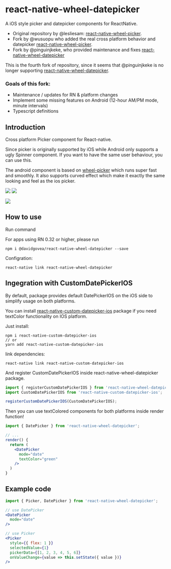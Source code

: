 # react-native-wheel-datepicker

A iOS style picker and datepicker components for ReactNative.

- Original repository by @lesliesam: [react-native-wheel-picker](https://github.com/lesliesam/react-native-wheel-picker).
- Fork by @wusuopu who added the real cross platform behavior and datepicker [react-native-wheel-picker](https://github.com/wusuopu/react-native-wheel-picker).
- Fork by @pinguinjkeke, who provided maintenance and fixes [react-native-wheel-datepicker](https://github.com/pinguinjkeke/react-native-wheel-datepicker)

This is the fourth fork of repository, since it seems that @pinguinjkeke is no longer supporting [react-native-wheel-datepicker](https://github.com/pinguinjkeke/react-native-wheel-datepicker).

### Goals of this fork:
* Maintenance / updates for RN & platform changes
* Implement some missing features on Android (12-hour AM/PM mode, minute intervals)
* Typescript definitions

## Introduction
Cross platform Picker component for React-native.

Since picker is originally supported by iOS while Android only supports a ugly Spinner component. If you want to have the same user behaviour, you can use this.

The android component is based on [wheel-picker](https://github.com/AigeStudio/WheelPicker) which runs super fast and smoothly. It also supports curved effect which make it exactly the same looking and feel as the ios picker.

![](screenshots/ios1.png)
![](screenshots/ios2.png)

![](screenshots/android.png)

## How to use

Run command

For apps using RN 0.32 or higher, please run

```
npm i @davidgovea/react-native-wheel-datepicker --save
```

Configration:

```
react-native link react-native-wheel-datepicker
```

## Ingegration with CustomDatePickerIOS

By default, package provides default DatePickerIOS on the iOS side to simplify usage on both platforms.

You can install [react-native-custom-datepicker-ios](https://github.com/pinguinjkeke/react-native-custom-datepicker-ios) package
if you need textColor functionality on IOS platform.

Just install:
```
npm i react-native-custom-datepicker-ios
// or
yarn add react-native-custom-datepicker-ios
```
link dependencies:
```
react-native link react-native-custom-datepicker-ios
```
And register CustomDatePickerIOS inside react-native-wheel-datepicker package.
```js
import { registerCustomDatePickerIOS } from 'react-native-wheel-datepicker';
import CustomDatePickerIOS from 'react-native-custom-datepicker-ios';

registerCustomDatePickerIOS(CustomDatePickerIOS);
```
Then you can use textColored components for both platforms inside render function!
```jsx
import { DatePicker } from 'react-native-wheel-datepicker';

// ...
render() {
  return (
    <DatePicker
      mode="date"
      textColor="green"
    />
  )
}
```

## Example code

```jsx
import { Picker, DatePicker } from 'react-native-wheel-datepicker';

// use DatePicker
<DatePicker
  mode="date"
/>

// use Picker
<Picker
  style={{ flex: 1 }}
  selectedValue={1}
  pickerData={[1, 2, 3, 4, 5, 6]}
  onValueChange={value => this.setState({ value })}
/>
```
